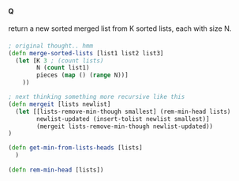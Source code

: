 #### Q
return a new sorted merged list from K sorted lists, each with size N.


####
```clojure
; original thought.. hmm
(defn merge-sorted-lists [list1 list2 list3]
  (let [K 3 ; (count lists)
        N (count list1)
        pieces (map () (range N))]
    ))

; next thinking something more recursive like this
(defn mergeit [lists newlist]
  (let [[lists-remove-min-though smallest] (rem-min-head lists)
        newlist-updated (insert-tolist newlist smallest)]
        (mergeit lists-remove-min-though newlist-updated))
)

(defn get-min-from-lists-heads [lists]
  )
  
(defn rem-min-head [lists])
```
